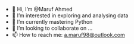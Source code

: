 - 👋 Hi, I’m @Maruf Ahmed
- 👀 I’m interested in exploring and analysing data
- 🌱 I’m currently mastering Python
- 💞️ I’m looking to collaborate on ...
- 📫 How to reach me: a.maruf98@outlook.com

<!---
broken-umbrella/broken-umbrella is a ✨ special ✨ repository because its `README.md` (this file) appears on your GitHub profile.
You can click the Preview link to take a look at your changes.
--->
